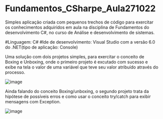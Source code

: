 # Fundamentos_CSharpe_Aula271022

Simples aplicação criada com pequenos trechos de código para exercitar os conhecimentos
adquiridos em aula na disciplina de Fundamentos do desenvolvimento C#, no curso de Análise e desenvolvimento de sistemas.

#Linguagem: C#
#Ide de desenvolvimento: Visual Studio com a versão 6.0 do .NET(tipo de aplicação: Console)

Uma solução com dois projetos simples, para exercitar o conceito de Boxing e Unboxing,
onde o primeiro projeto é excutado com sucesso e exibe na tela o valor de uma variável que teve seu valor atribuído através do processo.

![image](https://user-images.githubusercontent.com/104734490/199039810-7a49f9c8-66dc-4060-a759-adfe5706c94f.png)

Ainda falando do conceito Boxing/unboxing, o segundo projeto trata da hipótese de possíveis erros e como usar o conceito try/catch para exibir mensagens com Exception.

![image](https://user-images.githubusercontent.com/104734490/199040813-268ecfbc-ff09-4086-9e31-267b2e1f555e.png)




